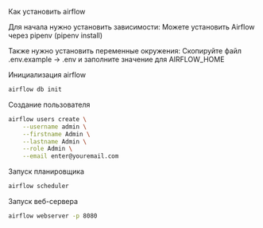 Как установить airflow

Для начала нужно установить зависимости:
Можете установить Airflow через pipenv (pipenv install)

Также нужно установить переменные окружения:
Скопируйте файл .env.example -> .env и заполните значение для AIRFLOW_HOME

Инициализация airflow
```bash
airflow db init
```

Создание пользователя
```bash
airflow users create \
    --username admin \
    --firstname Admin \
    --lastname Admin \
    --role Admin \
    --email enter@youremail.com
```

Запуск планировщика
```bash
airflow scheduler
```

Запуск веб-сервера
```bash
airflow webserver -p 8080
```
